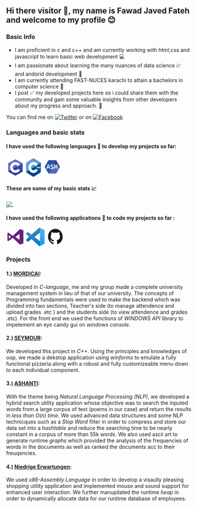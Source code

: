 ## Hi there visitor 👋, my name is Fawad Javed Fateh and welcome to my profile :blush:
### Basic Info
- I am proficient in c and c++ and am currently working with html,css and javascript to learn basic web development :computer:
- I am passionate about learning the many nuances of data science :chart: and  andorid development :vibration_mode:
- I am currently attending FAST-NUCES karachi to attain a bachelors in computer science :school_satchel: 
- I post :white_check_mark: my developed projects here so i could share them with the community and gain some valuable insights from other developers about my progress and approach. :diamond_shape_with_a_dot_inside:

You can find me on [![Twitter][1.2]][1] or on [![Facebook][1.1]][2]

### Languages and basic stats
#### I have used the following languages :electric_plug: to develop my projects so far:
<div>
  <img src="images/c-lang.png" height = "50px" width = "50px">
  <img src="images/c++-lang.png" height = "50px" width = "40px">
  <img src="images/asm-lang.png" height = "55px" width = "55px">
 </div> 
 
#### These are some of my basic stats :chart_with_upwards_trend:
<a href="https://github.com/Fawad-Javed-Fateh/Fawad-Javed-Fateh">
  <img align="center" src="https://github-readme-stats.vercel.app/api/top-langs/?username=Fawad-Javed-Fateh&hide=java,html&title_color=ffffff&text_color=c9cacc&icon_color=2bbc8a&bg_color=1d1f21" />
</a>
<a href="https://github.com/Fawad-Javed-Fateh/Fawad-Javed-Fateh">
  <img align="center" src="https://github-readme-stats.vercel.app/api?username=Fawad-Javed-Fateh&show_icons=true&line_height=27&count_private=true&title_color=ffffff&text_color=c9cacc&icon_color=2bbc8a&bg_color=1d1f21" alt="" />
</a>

 #### I have used the following applications :ledger: to code my projects so far :
 <div>
  <img src="images/vs-tool.png" height = "50px" width = "50px">
  <img src="images/vscode-tool.png" height = "50px" width = "50px">
  <img src="images/github-tool.png" height = "50px" width = "50px">
</div>




### Projects
#### 1.) [MORDICAI](https://github.com/M-AliTanveer/Mordecai):
Developed in *C-language*, me and my group made a complete university management system in lieu of that of our university. The concepts of Programming fundamentals were used to make the backend which was divided into two sections, Teacher's side (to manage attendence and upload grades .etc ) and the students side (to view attendence and grades .etc). For the front end we used the functions of *WINDOWS API* library to impelement an eye candy gui on *windows console*.
#### 2.) [SEYMOUR](https://github.com/Fawad-Javed-Fateh/Seymour):
We developed this project in *C++*. Using the principles and knowledges of oop, we made a dekstop application using *winforms* to emulate a fully functional pizzeria along with a robust and fully customizeable menu down to each individual component.
#### 3.) [ASHANTI](https://github.com/Fawad-Javed-Fateh/Ashanti): 
With the theme being *Natural Language Processing (NLP)*, we developed a hybrid search utility application whose objective was to search the inputed words from a large corpus of text (poems in our case) and return the results in *less than O(n) time*.
We used advanced data structures and some NLP technicques such as a *Stop Word* filter in order to compress and store our data set into a *hashtable* and reduce the searching time to be nearly constant in a corpus of more than 55k words. We also used ascii art to generate runtime *graphs* which provided the analysis of the frequencies of words in the documents as well as ranked the documents acc to their freuqencies.
#### 4.) [Niedrige Erwartungen](https://github.com/Fawad-Javed-Fateh/-Niedrige-Erwartungen):
We used *x86-Assembly Language* in order to develop a visaully pleasing shopping utility application and implemented mouse and sound support for enhanced user interaction. We further manupilated the runtime *heap* in order to dynamically allocate data for our runtime database of employees.


<!-- icons with padding -->

[1.2]: http://i.imgur.com/tXSoThF.png (twitter icon with padding)
[1.1]:http://i.imgur.com/P3YfQoD.png (facebook icon with padding)
[1]:https://twitter.com/Fawad_javed
[2]:https://www.facebook.com/fawadjaved.fateh/


